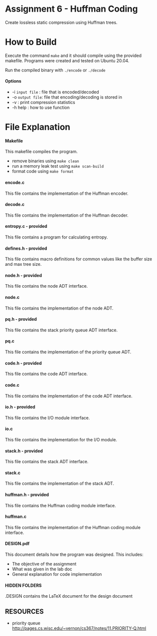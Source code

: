 # Assignment 6 - Huffman Coding

Create lossless static compression using Huffman trees. 

# How to Build

Execute the command `make` and it should compile using the provided makefile. Programs were created and tested on Ubuntu 20.04.

Run the compiled binary with `./encode` or `./decode`

#### Options

* -i `input file` : file that is encoded/decoded
* -o `output file`: file that encoding/decoding is stored in
* -v : print compression statistics
* -h help : how to use function

# File Explanation

#### Makefile

This makefile compiles the program.

* remove binaries using `make clean`
* run a memory leak test using `make scan-build`
* format code using `make format`

#### encode.c

This file contains the implementation of the Huffman encoder.

#### decode.c

This file contains the implementation of the Huffman decoder.

#### entropy.c - provided

This file contains a program for calculating entropy.

#### defines.h - provided

This file contains macro definitions for common values like
the buffer size and max tree size.

#### node.h - provided

This file contains the node ADT interface.

#### node.c

This file contains the implementation of the node ADT.

#### pq.h - provided

This file contains the stack priority queue ADT interface.

#### pq.c

This file contains the implementation of the priority queue ADT.

#### code.h - provided

This file contains the code ADT interface.

#### code.c

This file contains the implementation of the code ADT interface.

#### io.h - provided

This file contains the I/O module interface.

#### io.c

This file contains the implementation for the I/O module.

#### stack.h - provided

This file contains the stack ADT interface.

#### stack.c

This file contains the implementation of the stack ADT.

#### huffman.h - provided

This file contains the Huffman coding module interface.

#### huffman.c

This file contains the implementation of the Huffman coding module interface.

#### DESIGN.pdf

This document details how the program was designed. This includes:

* The objective of the assignment
* What was given in the lab doc
* General explanation for code implementation

#### HIDDEN FOLDERS

.DESIGN contains the LaTeX document for the design document

## RESOURCES

* priority queue
	http://pages.cs.wisc.edu/~vernon/cs367/notes/11.PRIORITY-Q.html
